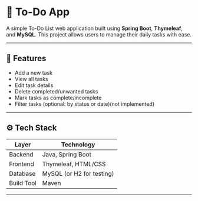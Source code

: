# 📝 To-Do App

A simple To-Do List web application built using **Spring Boot**, **Thymeleaf**, and **MySQL**. This project allows users to manage their daily tasks with ease.

---

## 📌 Features

- Add a new task
- View all tasks
- Edit task details
- Delete completed/unwanted tasks
- Mark tasks as complete/incomplete
- Filter tasks (optional: by status or date)(not implemented)

---

## ⚙️ Tech Stack

| Layer       | Technology          |
|-------------|---------------------|
| Backend     | Java, Spring Boot   |
| Frontend    | Thymeleaf, HTML/CSS |
| Database    | MySQL (or H2 for testing) |
| Build Tool  | Maven               |

---
